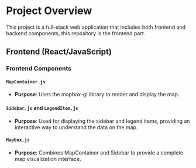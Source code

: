 # Project Overview

This project is a full-stack web application that includes both frontend and backend components, this repository is the frontend part.

## Frontend (React/JavaScript)

### Frontend Components

#### `MapContainer.js`
  - **Purpose**: Uses the mapbox-gl library to render and display the map.

#### `Sidebar.js` and `LegendItem.js`
  - **Purpose**: Used for displaying the sidebar and legend items, providing an interactive way to understand the data on the map.

#### `Mapbox.js`
  - **Purpose**: Combines MapContainer and Sidebar to provide a complete map visualization interface.

